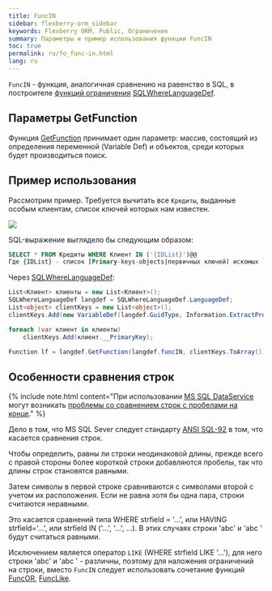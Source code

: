 ```yaml
---
title: FuncIN
sidebar: flexberry-orm_sidebar
keywords: Flexberry ORM, Public, Ограничения
summary: Параметры и пример использования функции FuncIN
toc: true
permalink: ru/fo_func-in.html
lang: ru
---
```


`FuncIN` - функция, аналогичная сравнению на равенство в SQL, в построителе [функций ограничения](fo_limit-function.html) [SQLWhereLanguageDef](fo_function-list.html).

## Параметры GetFunction

Функция [GetFunction](fo_function-list.html) принимает один параметр: массив, состоящий из определения переменной (Variable Def) и объектов, среди которых будет производиться поиск.

## Пример использования

Рассмотрим пример. Требуется вычитать все `Кредиты`, выданные особым клиентам, список ключей которых нам известен.

![](/images/pages/products/flexberry-orm/query-language/filter-ex-diagram.png)

SQL-выражение выглядело бы следующим образом:

```sql
SELECT * FROM Кредиты WHERE Клиент IN ('{IDList}')@@
Где {IDList} - список [Primary-keys-objects|первичных ключей) искомых `Клиентов`
```

Через [SQLWhereLanguageDef](fo_function-list.html):

``` csharp        
List<Клиент> клиенты = new List<Клиент>();
SQLWhereLanguageDef langdef = SQLWhereLanguageDef.LanguageDef;
List<object> clientKeys = new List<object>();
clientKeys.Add(new VariableDef(langdef.GuidType, Information.ExtractPropertyPath<Кредит>(x => x.Клиент)));

foreach (var клиент in клиенты)
	clientKeys.Add(клиент.__PrimaryKey);

Function lf = langdef.GetFunction(langdef.funcIN, clientKeys.ToArray());
```

## Особенности сравнения строк

{% include note.html content="При использовании [MS SQL DataService](fo_mssql-data-service.html) могут возникать [проблемы со сравнением строк с пробелами на конце](http://improvingsoftware.com/2009/09/09/beware-of-this-trap-when-comparing-strings-in-t-sql-with-trailing-spaces/)." %}

Дело в том, что MS SQL Sever следует стандарту [ANSI SQL-92](https://ru.wikipedia.org/wiki/SQL-92) в том, что касается сравнения строк.

Чтобы определить, равны ли строки неодинаковой длины, прежде всего с правой стороны более короткой строки добавляются пробелы, так что длины строк становятся равными.

Затем символы в первой строке сравниваются с символами второй с учетом их расположения. Если не равна хотя бы одна пара, строки считаются неравными.

Это касается сравнений типа WHERE strfield = '...', или HAVING strfield='...', или strfield IN ('...', '...', ...). В этих случаях строки 'abc' и 'abc ' будут считаться равными.

Исключением является оператор `LIKE` (WHERE strfield LIKE '...'), для него строки 'abc' и 'abc ' - различны, поэтому для наложения ограничений на строки, вместо `FuncIN` следует использовать сочетание функций [FuncOR](fo_func-or.html), [FuncLike](fo_func-like.html).
